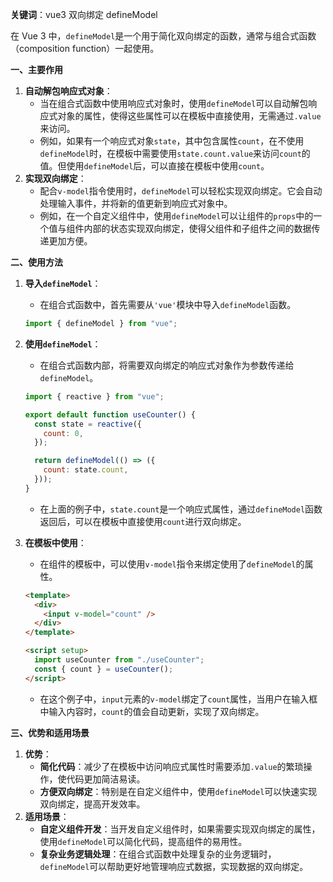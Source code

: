 **关键词**：vue3 双向绑定 defineModel

在 Vue 3 中，`defineModel`是一个用于简化双向绑定的函数，通常与组合式函数（composition function）一起使用。

**一、主要作用**

1. **自动解包响应式对象**：
   - 当在组合式函数中使用响应式对象时，使用`defineModel`可以自动解包响应式对象的属性，使得这些属性可以在模板中直接使用，无需通过`.value`来访问。
   - 例如，如果有一个响应式对象`state`，其中包含属性`count`，在不使用`defineModel`时，在模板中需要使用`state.count.value`来访问`count`的值。但使用`defineModel`后，可以直接在模板中使用`count`。
2. **实现双向绑定**：
   - 配合`v-model`指令使用时，`defineModel`可以轻松实现双向绑定。它会自动处理输入事件，并将新的值更新到响应式对象中。
   - 例如，在一个自定义组件中，使用`defineModel`可以让组件的`props`中的一个值与组件内部的状态实现双向绑定，使得父组件和子组件之间的数据传递更加方便。

**二、使用方法**

1. **导入`defineModel`**：
   - 在组合式函数中，首先需要从`'vue'`模块中导入`defineModel`函数。
   ```javascript
   import { defineModel } from "vue";
   ```
2. **使用`defineModel`**：

   - 在组合式函数内部，将需要双向绑定的响应式对象作为参数传递给`defineModel`。

   ```javascript
   import { reactive } from "vue";

   export default function useCounter() {
     const state = reactive({
       count: 0,
     });

     return defineModel(() => ({
       count: state.count,
     }));
   }
   ```

   - 在上面的例子中，`state.count`是一个响应式属性，通过`defineModel`函数返回后，可以在模板中直接使用`count`进行双向绑定。

3. **在模板中使用**：

   - 在组件的模板中，可以使用`v-model`指令来绑定使用了`defineModel`的属性。

   ```html
   <template>
     <div>
       <input v-model="count" />
     </div>
   </template>

   <script setup>
     import useCounter from "./useCounter";
     const { count } = useCounter();
   </script>
   ```

   - 在这个例子中，`input`元素的`v-model`绑定了`count`属性，当用户在输入框中输入内容时，`count`的值会自动更新，实现了双向绑定。

**三、优势和适用场景**

1. **优势**：
   - **简化代码**：减少了在模板中访问响应式属性时需要添加`.value`的繁琐操作，使代码更加简洁易读。
   - **方便双向绑定**：特别是在自定义组件中，使用`defineModel`可以快速实现双向绑定，提高开发效率。
2. **适用场景**：
   - **自定义组件开发**：当开发自定义组件时，如果需要实现双向绑定的属性，使用`defineModel`可以简化代码，提高组件的易用性。
   - **复杂业务逻辑处理**：在组合式函数中处理复杂的业务逻辑时，`defineModel`可以帮助更好地管理响应式数据，实现数据的双向绑定。
